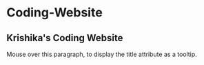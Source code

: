 # Coding-Website
<!DOCTYPE html>
<html>
<body>

<h2 title="I'm a header">Krishika's Coding Website</h2>

<p title="I'm a tooltip">Mouse over this paragraph, to display the title attribute as a tooltip.</p>

</body>
</html>
